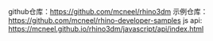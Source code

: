 github仓库：https://github.com/mcneel/rhino3dm
示例仓库：https://github.com/mcneel/rhino-developer-samples
js api: https://mcneel.github.io/rhino3dm/javascript/api/index.html